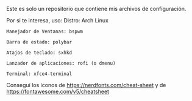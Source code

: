 Este es solo un repositorio que contiene mis archivos de configuración.

Por si te interesa, uso:
	Distro: Arch Linux

	Manejador de Ventanas: bspwm

	Barra de estado: polybar

	Atajos de teclado: sxhkd

	Lanzador de aplicaciones: rofi (o dmenu)

	Terminal: xfce4-terminal
	

Conseguí los íconos de https://nerdfonts.com/cheat-sheet y de https://fontawesome.com/v5/cheatsheet
